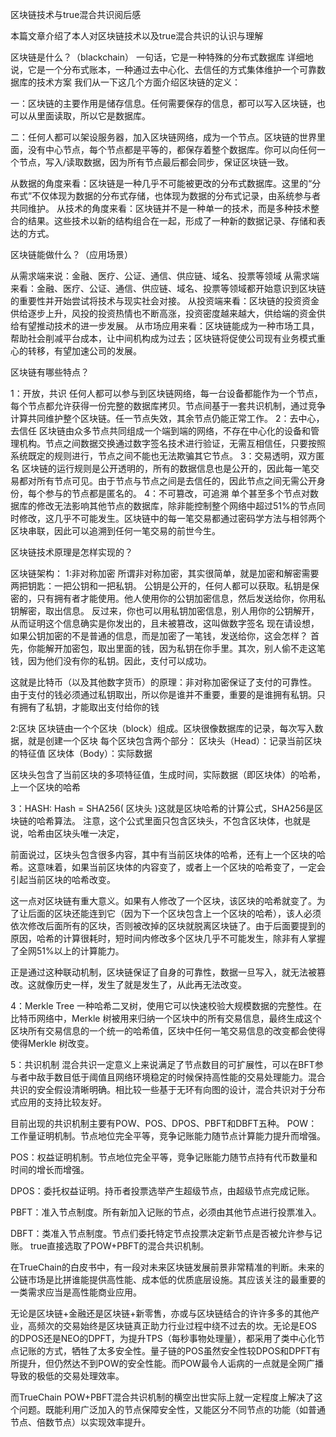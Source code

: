 区块链技术与true混合共识阅后感

本篇文章介绍了本人对区块链技术以及true混合共识的认识与理解

区块链是什么？（blackchain）
一句话，它是一种特殊的分布式数据库
详细地说，它是一个分布式账本，一种通过去中心化、去信任的方式集体维护一个可靠数据库的技术方案
我们从一下这几个方面介绍区块链的定义：

一：区块链的主要作用是储存信息。任何需要保存的信息，都可以写入区块链，也可以从里面读取，所以它是数据库。


二：任何人都可以架设服务器，加入区块链网络，成为一个节点。区块链的世界里面，没有中心节点，每个节点都是平等的，都保存着整个数据库。你可以向任何一个节点，写入/读取数据，因为所有节点最后都会同步，保证区块链一致。

从数据的角度来看：区块链是一种几乎不可能被更改的分布式数据库。这里的“分布式”不仅体现为数据的分布式存储，也体现为数据的分布式记录，由系统参与者共同维护。
从技术的角度来看：区块链并不是一种单一的技术，而是多种技术整合的结果。这些技术以新的结构组合在一起，形成了一种新的数据记录、存储和表达的方式。


区块链能做什么？（应用场景）

从需求端来说：金融、医疗、公证、通信、供应链、域名、投票等领域
从需求端来看：金融、医疗、公证、通信、供应链、域名、投票等领域都开始意识到区块链的重要性并开始尝试将技术与现实社会对接。
从投资端来看：区块链的投资资金供给逐步上升，风投的投资热情也不断高涨，投资密度越来越大，供给端的资金供给有望推动技术的进一步发展。
从市场应用来看：区块链能成为一种市场工具，帮助社会削减平台成本，让中间机构成为过去；区块链将促使公司现有业务模式重心的转移，有望加速公司的发展。

区块链有哪些特点？

1：开放，共识
任何人都可以参与到区块链网络，每一台设备都能作为一个节点，每个节点都允许获得一份完整的数据库拷贝。节点间基于一套共识机制，通过竞争计算共同维护整个区块链。任一节点失效，其余节点仍能正常工作。
2：去中心，去信任
区块链由众多节点共同组成一个端到端的网络，不存在中心化的设备和管理机构。节点之间数据交换通过数字签名技术进行验证，无需互相信任，只要按照系统既定的规则进行，节点之间不能也无法欺骗其它节点。
3：交易透明，双方匿名
区块链的运行规则是公开透明的，所有的数据信息也是公开的，因此每一笔交易都对所有节点可见。由于节点与节点之间是去信任的，因此节点之间无需公开身份，每个参与的节点都是匿名的。
4：不可篡改，可追溯
单个甚至多个节点对数据库的修改无法影响其他节点的数据库，除非能控制整个网络中超过51%的节点同时修改，这几乎不可能发生。区块链中的每一笔交易都通过密码学方法与相邻两个区块串联，因此可以追溯到任何一笔交易的前世今生。


区块链技术原理是怎样实现的？


区块链架构：
1:非对称加密
所谓非对称加密，其实很简单，就是加密和解密需要两把钥匙：一把公钥和一把私钥。
公钥是公开的，任何人都可以获取。私钥是保密的，只有拥有者才能使用。他人使用你的公钥加密信息，然后发送给你，你用私钥解密，取出信息。
反过来，你也可以用私钥加密信息，别人用你的公钥解开，从而证明这个信息确实是你发出的，且未被篡改，这叫做数字签名
现在请设想，如果公钥加密的不是普通的信息，而是加密了一笔钱，发送给你，这会怎样？
首先，你能解开加密包，取出里面的钱，因为私钥在你手里。其次，别人偷不走这笔钱，因为他们没有你的私钥。因此，支付可以成功。

这就是比特币（以及其他数字货币）的原理：非对称加密保证了支付的可靠性。
由于支付的钱必须通过私钥取出，所以你是谁并不重要，重要的是谁拥有私钥。只有拥有了私钥，才能取出支付给你的钱

2:区块
区块链由一个个区块（block）组成。区块很像数据库的记录，每次写入数据，就是创建一个区块
每个区块包含两个部分：
区块头（Head）：记录当前区块的特征值
区块体（Body）：实际数据

区块头包含了当前区块的多项特征值，生成时间，实际数据（即区块体）的哈希，上一个区块的哈希








3：HASH:
Hash = SHA256( 区块头 )这就是区块哈希的计算公式，SHA256是区块链的哈希算法。
注意，这个公式里面只包含区块头，不包含区块体，也就是说，哈希由区块头唯一决定，

前面说过，区块头包含很多内容，其中有当前区块体的哈希，还有上一个区块的哈希。这意味着，如果当前区块体的内容变了，或者上一个区块的哈希变了，一定会引起当前区块的哈希改变。

这一点对区块链有重大意义。如果有人修改了一个区块，该区块的哈希就变了。为了让后面的区块还能连到它（因为下一个区块包含上一个区块的哈希），该人必须依次修改后面所有的区块，否则被改掉的区块就脱离区块链了。由于后面要提到的原因，哈希的计算很耗时，短时间内修改多个区块几乎不可能发生，除非有人掌握了全网51%以上的计算能力。

正是通过这种联动机制，区块链保证了自身的可靠性，数据一旦写入，就无法被篡改。这就像历史一样，发生了就是发生了，从此再无法改变。 



4：Merkle Tree
一种哈希二叉树，使用它可以快速校验大规模数据的完整性。在比特币网络中，Merkle 树被用来归纳一个区块中的所有交易信息，最终生成这个区块所有交易信息的一个统一的哈希值，区块中任何一笔交易信息的改变都会使得使得Merkle 树改变。




5：共识机制
混合共识一定意义上来说满足了节点数目的可扩展性，可以在BFT参与者中敌手数目低于阈值且网络环境稳定的时候保持高性能的交易处理能力。混合共识的安全假设清晰明确。相比较一些基于无环有向图的设计，混合共识对于分布式应用的支持比较友好。


目前出现的共识机制主要有POW、POS、DPOS、PBFT和DBFT五种。
POW：工作量证明机制。节点地位完全平等，竞争记账能力随节点计算能力提升而增强。

POS：权益证明机制。节点地位完全平等，竞争记账能力随节点持有代币数量和时间的增长而增强。

DPOS：委托权益证明。持币者投票选举产生超级节点，由超级节点完成记账。

PBFT：准入节点制度。所有新加入记账的节点，必须由其他节点进行投票准入。

DBFT：类准入节点制度。节点们委托特定节点投票决定新节点是否被允许参与记账。
true直接选取了POW+PBFT的混合共识机制。

在TrueChain的白皮书中，有一段对未来区块链发展前景非常精准的判断。未来的公链市场是比拼谁能提供高性能、成本低的优质底层设施。其应该关注的最重要的一类需求应当是高性能商业应用。


无论是区块链+金融还是区块链+新零售，亦或与区块链结合的许许多多的其他产业，高频次的交易始终是区块链真正助力行业过程中绕不过去的坎。无论是EOS的DPOS还是NEO的DPFT，为提升TPS（每秒事物处理量），都采用了类中心化节点记账的方式，牺牲了太多安全性。量子链的POS虽然安全性较DPOS和DPFT有所提升，但仍然达不到POW的安全性能。而POW最令人诟病的一点就是全网广播导致的极低的交易处理效率。


而TrueChain POW+PBFT混合共识机制的横空出世实际上就一定程度上解决了这个问题。既能利用广泛加入的节点保障安全性，又能区分不同节点的功能（如普通节点、倍数节点）以实现效率提升。
